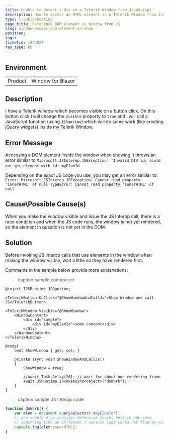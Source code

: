 ```yaml
---
title: Unable to detect a div in a Telerik Window from JavaScript
description: How to access an HTML element in a Telerik Window from JavaScript when showing the window
type: troubleshooting
page_title: Reference DOM element in Window from JS
slug: window-access-dom-element-on-show
position: 
tags: 
ticketid: 1444024
res_type: kb
---
```


## Environment
<table>
	<tbody>
		<tr>
			<td>Product</td>
			<td>Window for Blazor</td>
		</tr>
	</tbody>
</table>


## Description
I have a Telerik window which becomes visible on a button click. On this button click I will change the `Visible` property to `true` and I will call a JavaScript function (using `JSRuntime`) which will do some work (like creating jQuery widgets) inside my Telerik Window. 

## Error Message

Accessing a DOM element inside the window when showing it throws an error similar to  `Microsoft.JSInterop.JSException: 'Invalid DIV id; could not get element with id: myElemId`.

Depending on the exact JS code you use, you may get an error similar to: `Error: Microsoft.JSInterop.JSException: Cannot read property 'innerHTML' of null
TypeError: Cannot read property 'innerHTML' of null`

## Cause\Possible Cause(s)

When you make the window visible and issue the JS Interop call, there is a race condition and when the JS code runs, the window is not yet rendered, so the element in question is not yet in the DOM.

## Solution
Before invoking JS Interop calls that use elements in the window when making the window visible, wait a little so they have rendered first. 

Comments in the sample below provide more explanations:

>caption sample component

````CSHTML
@inject IJSRuntime JSRuntime;

<TelerikButton OnClick="@ShowWindowAndCallJs">Show Window and call JS</TelerikButton>

<TelerikWindow Visible="@ShowWindow">
    <WindowContent>
        <div id="sample">
            <div id="myElemId">some content</div>
        </div>
    </WindowContent>
</TelerikWindow>

@code{
    bool ShowWindow { get; set; }

    private async void ShowWindowAndCallJs()
    {
        ShowWindow = true;

        //await Task.Delay(20); // wait for about one rendering frame
        await JSRuntime.InvokeAsync<object>("doWork");
    }
}
````

>caption sample JS Interop code

````JavaScript
function doWork() {
    var elem = document.querySelector("#myElemId");
    // you should also consider defensive checks here in any case
    // something like an if(!elem) { console.log("could not find my element"); return; }
    console.log(elem.innerHTML);
}
````

